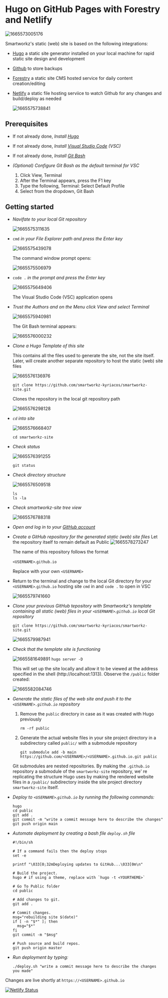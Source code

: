 # Hugo on GitHub Pages with Forestry and Netlify

![1665573005176](image/README/1665573005176.png)

Smartworkz's static (web) site is based on the following integrations:

- [Hugo](https://gohugo.io/) a static site generator installed on your local machine for rapid static site design and development
- [Github](https://github.com/) to store backups
- [Forestry](https://forestry.io/) a static site CMS hosted service for daily content creation/editing
- [Netlify](https://www.netlify.com/) a static file hosting serviice to watch Github for any changes and build/deploy as needed

  ![1665575738841](image/README/1665575738841.png)

## Prerequisites

* If not already done, *Install [Hugo](https://gohugo.io/getting-started/installing/)*
* If not already done, *Install [Visual Studio Code](https://code.visualstudio.com/download) (VSC)*
* If not already done, *Install [Git Bash](https://git-scm.com/downloads)*
* *(Optional) Configure Git Bash as the default terminal for VSC*

  1. Click View, Terminal
  2. After the Terminal appears, press the F1 key
  3. Type the following, Terminal: Select Default Profile
  4. Select from the dropdown, Git Bash

## Getting started

* *Navifate to your local Git repository*

  ![1665575311635](image/README/1665575311635.png)
* `cmd` *in your File Explorer path and press the Enter key*

  ![1665575439078](image/README/1665575439078.png)

  The command window prompt opens:

  ![1665575506979](image/README/1665575506979.png)
* `code .` *in the prompt and press the Enter key*

  ![1665575649406](image/README/1665575649406.png)

  The Visual Studio Code (VSC) application opens
* *Trust the Authors and on the Menu click View and select Terminal*

  ![1665575940981](image/README/1665575940981.png)

  The Git Bash terminal appears:

  ![1665576000232](image/README/1665576000232.png)
* *Clone a Hugo Template of this site*

  This contains all the files used to generate the site, not the site itself. Later, will create another separate repository to host the static (web) site files

  ![1665576136976](image/README/1665576136976.png)

  `git clone https://github.com/smartworkz-kyriacos/smartworkz-site.git`

  Clones the repository in the local git repository path

  ![1665576298128](image/README/1665576298128.png)
* *`cd` into site*

  ![1665576668407](image/README/1665576668407.png)

  `cd smartworkz-site`
* *Check status*

  ![1665576391255](image/README/1665576391255.png)

  `git status`
* *Check directory structure*

  ![1665576509518](image/README/1665576509518.png)

  ```
  ls
  ls -la
  ```
* *Check smartworkz-site tree view*

  ![1665576788318](image/README/1665576788318.png)
* *Open and log in to your [GitHub account](https://github.com/)*
* *Create a GitHub repository for the generated static (web) site files*
  Let the repository itself to remain default as Public
  ![1665578273247](image/README/1665578273247.png)

  The name of this repository follows the format

  `<USERNAME>`.`github.io`

  Replace with your own `<USERNAME>`
* Return to the terminal and change to the local Git directory for your `<USERNAME>`.`github.io` hosting site `cmd` in and `code .` to open in VSC

  ![1665579741660](image/README/1665579741660.png)
* *Clone your previous GitHub tepository with Smartworkz's template containing all static (web) files in your  `<USERNAME>`.`github.io` local Git repository*

  `git clone https://github.com/smartworkz-kyriacos/smartworkz-site.git`

  ![1665579987941](image/README/1665579987941.png)
* *Check that the template site is functioning*

  ![1665581649891](image/README/1665581649891.png) `hugo server -D`

  This will set up the site locally and allow it to be viewed at the address specified in the shell (http://localhost:1313). Observe the `/public` folder created:

  ![1665582084746](image/README/1665582084746.png)
* *Generate the static files of the web site and push it to the `<USERNAME>.github.io` repository*

  1. Remove the `public` directory in case as it was created with Hugo previously

     `rm -rf public`
  2. Generate the actual website files in your site project directory in a subdirectory called `public/` with a submodule repository

     `git submodule add -b main https://github.com/<USERNAME>/<USERNAME>.github.io.git public`

  Git submodules are  nested repositories. By making the `.github.io` repository a submodule of the `smartworkz-site` repository, we' re replicating the structure Hugo uses by making the rendered website files in a `/public/` subdirectory inside the site project directory `smartworkz-site` itself.
* *Deploy to `<USERNAME>`.`github.io` by running the following commands:*

  ```
  hugo
  cd public
  git add .
  git commit -m "write a commit message here to describe the changes"
  git push origin main
  ```
* *Automate deployment by creating a bash file `deploy.sh` file*

  ```
  #!/bin/sh

  # If a command fails then the deploy stops
  set -e

  printf "\033[0;32mDeploying updates to GitHub...\033[0m\n"

  # Build the project.
  hugo # if using a theme, replace with `hugo -t <YOURTHEME>`

  # Go To Public folder
  cd public

  # Add changes to git.
  git add .

  # Commit changes.
  msg="rebuilding site $(date)"
  if [ -n "$*" ]; then
  	msg="$*"
  fi
  git commit -m "$msg"

  # Push source and build repos.
  git push origin master
  ```
* *Run deployment by typing:*

  `./deploy.sh "write a commit message here to describe the changes you made"`


Changes are live shortly at `https://<USERNAME>.github.io` 




[![Netlify Status](https://api.netlify.com/api/v1/badges/6eac4cea-1da3-46fd-9213-24c3114d204e/deploy-status)](https://app.netlify.com/sites/boring-heisenberg-e4c346/deploys)
